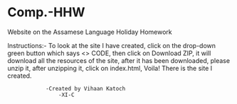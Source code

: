 # Comp.-HHW
Website on the Assamese Language Holiday Homework

Instructions:-
              To look at the site I have created,
              click on the drop-down green button which says <> CODE,
              then click on Download ZIP,
              it will download all the resources of the site,
              after it has been downloaded, please unzip it,
              after unzipping it,
              click on index.html,
              Voila! There is the site I created.
              
              	-Created by Vihaan Katoch
              		-XI-C
